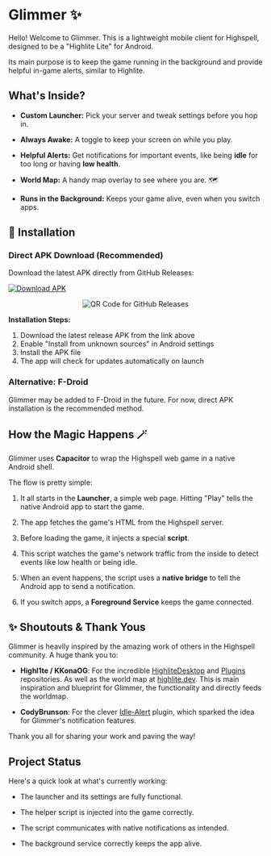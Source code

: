 # Glimmer ✨

Hello! Welcome to Glimmer. This is a lightweight mobile client for Highspell, designed to be a "Highlite Lite" for Android.

Its main purpose is to keep the game running in the background and provide helpful in-game alerts, similar to Highlite.

## What's Inside?

*   **Custom Launcher:** Pick your server and tweak settings before you hop in.
    
*   **Always Awake:** A toggle to keep your screen on while you play.
    
*   **Helpful Alerts:** Get notifications for important events, like being **idle** for too long or having **low health**.
    
*   **World Map:** A handy map overlay to see where you are. 🗺️
    
*   **Runs in the Background:** Keeps your game alive, even when you switch apps.


## 📱 Installation

### Direct APK Download (Recommended)

Download the latest APK directly from GitHub Releases:

[![Download APK](https://img.shields.io/github/v/release/fosspill/glimmer?label=Download%20Latest%20APK&style=for-the-badge&logo=android&logoColor=white&color=3DDC84)](https://github.com/fosspill/glimmer/releases/latest)

<p align="center">
  <img src="https://api.qrserver.com/v1/create-qr-code/?size=200x200&data=https://github.com/fosspill/glimmer/releases/latest" alt="QR Code for GitHub Releases" />
</p>

**Installation Steps:**
1. Download the latest release APK from the link above
2. Enable "Install from unknown sources" in Android settings
3. Install the APK file
4. The app will check for updates automatically on launch

### Alternative: F-Droid

Glimmer may be added to F-Droid in the future. For now, direct APK installation is the recommended method.
    

## How the Magic Happens 🪄

Glimmer uses  **Capacitor** to wrap the Highspell web game in a native Android shell.

The flow is pretty simple:

1.  It all starts in the **Launcher**, a simple web page. Hitting "Play" tells the native Android app to start the game.
    
2.  The app fetches the game's HTML from the Highspell server.
    
3.  Before loading the game, it injects a special **script**.
    
4.  This script watches the game's network traffic from the inside to detect events like low health or being idle.
    
5.  When an event happens, the script uses a **native bridge** to tell the Android app to send a notification.
    
6.  If you switch apps, a **Foreground Service** keeps the game connected.
    

## ✨ Shoutouts & Thank Yous

Glimmer is heavily inspired by the amazing work of others in the Highspell community. A huge thank you to:

*   **Highl1te / KKonaOG**: For the incredible [HighliteDesktop](https://github.com/Highl1te/HighliteDesktop/) and  [Plugins](https://github.com/Highl1te/Plugins) repositories. As well as the world map at [highlite.dev](https://highlite.dev). This is main inspiration and blueprint for Glimmer, the functionality and directly feeds the worldmap.
    
*   **CodyBrunson**: For the clever [Idle-Alert](https://github.com/CodyBrunson/Idle-Alert) plugin, which sparked the idea for Glimmer's notification features.
    
Thank you all for sharing your work and paving the way!


## Project Status

Here's a quick look at what's currently working:

*   The launcher and its settings are fully functional.
    
*   The helper script is injected into the game correctly.
    
*   The script communicates with native notifications as intended.
    
*   The background service correctly keeps the app alive.

